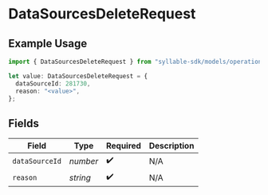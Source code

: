 # DataSourcesDeleteRequest

## Example Usage

```typescript
import { DataSourcesDeleteRequest } from "syllable-sdk/models/operations";

let value: DataSourcesDeleteRequest = {
  dataSourceId: 281730,
  reason: "<value>",
};
```

## Fields

| Field              | Type               | Required           | Description        |
| ------------------ | ------------------ | ------------------ | ------------------ |
| `dataSourceId`     | *number*           | :heavy_check_mark: | N/A                |
| `reason`           | *string*           | :heavy_check_mark: | N/A                |